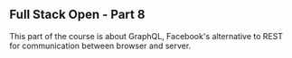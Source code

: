 ## Full Stack Open - Part 8

This part of the course is about GraphQL, Facebook's alternative to REST for communication between browser and server.